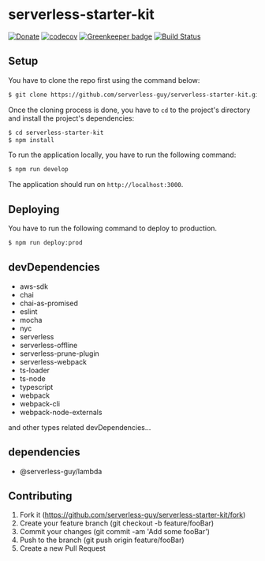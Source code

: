 # serverless-starter-kit  
[![Donate][paypal-image]](https://www.paypal.com/cgi-bin/webscr?cmd=_donations&business=938FMCPPQG4DQ&currency_code=USD&source=url)
[![codecov](https://codecov.io/gh/serverless-guy/serverless-starter-kit/branch/master/graph/badge.svg)](https://codecov.io/gh/serverless-guy/serverless-starter-kit) [![Greenkeeper badge](https://badges.greenkeeper.io/serverless-guy/serverless-starter-kit.svg)](https://greenkeeper.io/)
[![Build Status][travis-image]][travis-url]
  
## Setup  
  
You have to clone the repo first using the command below:
```bash  
$ git clone https://github.com/serverless-guy/serverless-starter-kit.git
```  
Once the cloning process is done, you have to `cd` to the project's directory and install the project's dependencies:
```bash  
$ cd serverless-starter-kit
$ npm install
```  
To run the application locally, you have to run the following command:
```bash  
$ npm run develop
```  
The application should run on `http://localhost:3000`.  
  
## Deploying  
  
You have to run the following command to deploy to production.
```bash  
$ npm run deploy:prod
```  
  
## devDependencies  
  
* aws-sdk
* chai
* chai-as-promised
* eslint
* mocha
* nyc
* serverless
* serverless-offline
* serverless-prune-plugin
* serverless-webpack
* ts-loader
* ts-node
* typescript
* webpack
* webpack-cli
* webpack-node-externals  
  
and other types related devDependencies...
  
## dependencies  
  
* @serverless-guy/lambda  
  
## Contributing  
  
1. Fork it (https://github.com/serverless-guy/serverless-starter-kit/fork)  
2. Create your feature branch (git checkout -b feature/fooBar)  
3. Commit your changes (git commit -am 'Add some fooBar')  
4. Push to the branch (git push origin feature/fooBar)  
5. Create a new Pull Request  
  
<!-- images -->
[paypal-image]: https://img.shields.io/badge/Donate-PayPal-green.svg
[travis-image]: https://travis-ci.org/serverless-guy/serverless-starter-kit.svg?branch=master
[travis-url]: https://travis-ci.org/serverless-guy/serverless-starter-kit
